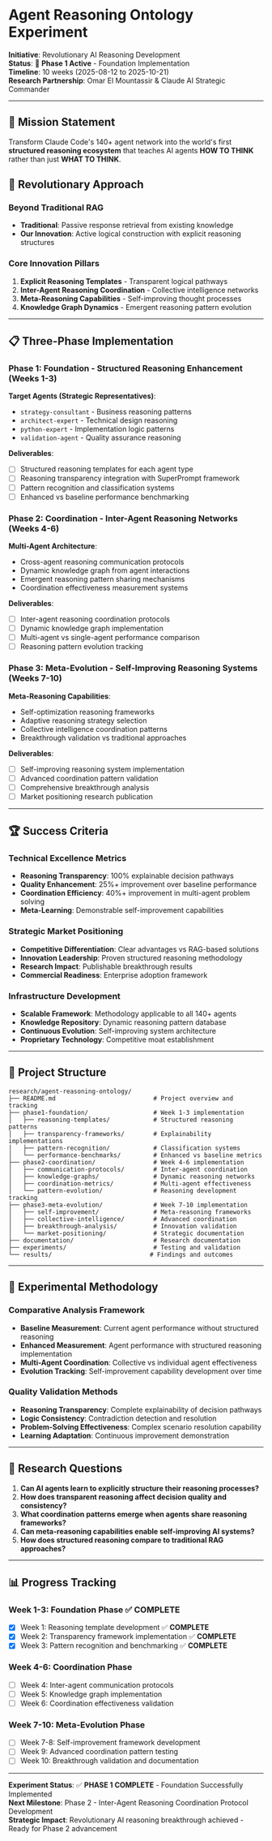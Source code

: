 # Agent Reasoning Ontology Experiment

**Initiative**: Revolutionary AI Reasoning Development  
**Status**: 🚀 **Phase 1 Active** - Foundation Implementation  
**Timeline**: 10 weeks (2025-08-12 to 2025-10-21)  
**Research Partnership**: Omar El Mountassir & Claude AI Strategic Commander  

---

## **🎯 Mission Statement**

Transform Claude Code's 140+ agent network into the world's first **structured reasoning ecosystem** that teaches AI agents **HOW TO THINK** rather than just **WHAT TO THINK**.

## **🧠 Revolutionary Approach**

### **Beyond Traditional RAG**
- **Traditional**: Passive response retrieval from existing knowledge
- **Our Innovation**: Active logical construction with explicit reasoning structures

### **Core Innovation Pillars**
1. **Explicit Reasoning Templates** - Transparent logical pathways
2. **Inter-Agent Reasoning Coordination** - Collective intelligence networks
3. **Meta-Reasoning Capabilities** - Self-improving thought processes
4. **Knowledge Graph Dynamics** - Emergent reasoning pattern evolution

---

## **📋 Three-Phase Implementation**

### **Phase 1: Foundation - Structured Reasoning Enhancement (Weeks 1-3)**

**Target Agents (Strategic Representatives)**:
- `strategy-consultant` - Business reasoning patterns
- `architect-expert` - Technical design reasoning
- `python-expert` - Implementation logic patterns  
- `validation-agent` - Quality assurance reasoning

**Deliverables**:
- [ ] Structured reasoning templates for each agent type
- [ ] Reasoning transparency integration with SuperPrompt framework
- [ ] Pattern recognition and classification systems
- [ ] Enhanced vs baseline performance benchmarking

### **Phase 2: Coordination - Inter-Agent Reasoning Networks (Weeks 4-6)**

**Multi-Agent Architecture**:
- Cross-agent reasoning communication protocols
- Dynamic knowledge graph from agent interactions
- Emergent reasoning pattern sharing mechanisms
- Coordination effectiveness measurement systems

**Deliverables**:
- [ ] Inter-agent reasoning coordination protocols
- [ ] Dynamic knowledge graph implementation
- [ ] Multi-agent vs single-agent performance comparison
- [ ] Reasoning pattern evolution tracking

### **Phase 3: Meta-Evolution - Self-Improving Reasoning Systems (Weeks 7-10)**

**Meta-Reasoning Capabilities**:
- Self-optimization reasoning frameworks
- Adaptive reasoning strategy selection
- Collective intelligence coordination patterns
- Breakthrough validation vs traditional approaches

**Deliverables**:
- [ ] Self-improving reasoning system implementation
- [ ] Advanced coordination pattern validation
- [ ] Comprehensive breakthrough analysis
- [ ] Market positioning research publication

---

## **🏆 Success Criteria**

### **Technical Excellence Metrics**
- **Reasoning Transparency**: 100% explainable decision pathways
- **Quality Enhancement**: 25%+ improvement over baseline performance
- **Coordination Efficiency**: 40%+ improvement in multi-agent problem solving
- **Meta-Learning**: Demonstrable self-improvement capabilities

### **Strategic Market Positioning**
- **Competitive Differentiation**: Clear advantages vs RAG-based solutions
- **Innovation Leadership**: Proven structured reasoning methodology  
- **Research Impact**: Publishable breakthrough results
- **Commercial Readiness**: Enterprise adoption framework

### **Infrastructure Development**
- **Scalable Framework**: Methodology applicable to all 140+ agents
- **Knowledge Repository**: Dynamic reasoning pattern database
- **Continuous Evolution**: Self-improving system architecture
- **Proprietary Technology**: Competitive moat establishment

---

## **📁 Project Structure**

```
research/agent-reasoning-ontology/
├── README.md                           # Project overview and tracking
├── phase1-foundation/                  # Week 1-3 implementation
│   ├── reasoning-templates/            # Structured reasoning patterns
│   ├── transparency-frameworks/        # Explainability implementations
│   ├── pattern-recognition/            # Classification systems
│   └── performance-benchmarks/         # Enhanced vs baseline metrics
├── phase2-coordination/                # Week 4-6 implementation  
│   ├── communication-protocols/        # Inter-agent coordination
│   ├── knowledge-graphs/               # Dynamic reasoning networks
│   ├── coordination-metrics/           # Multi-agent effectiveness
│   └── pattern-evolution/              # Reasoning development tracking
├── phase3-meta-evolution/              # Week 7-10 implementation
│   ├── self-improvement/               # Meta-reasoning frameworks
│   ├── collective-intelligence/        # Advanced coordination
│   ├── breakthrough-analysis/          # Innovation validation
│   └── market-positioning/             # Strategic documentation
├── documentation/                      # Research documentation
├── experiments/                        # Testing and validation
└── results/                           # Findings and outcomes
```

---

## **🔬 Experimental Methodology**

### **Comparative Analysis Framework**
- **Baseline Measurement**: Current agent performance without structured reasoning
- **Enhanced Measurement**: Agent performance with structured reasoning implementation
- **Multi-Agent Coordination**: Collective vs individual agent effectiveness
- **Evolution Tracking**: Self-improvement capability development over time

### **Quality Validation Methods**
- **Reasoning Transparency**: Complete explainability of decision pathways  
- **Logic Consistency**: Contradiction detection and resolution
- **Problem-Solving Effectiveness**: Complex scenario resolution capability
- **Learning Adaptation**: Continuous improvement demonstration

---

## **🎯 Research Questions**

1. **Can AI agents learn to explicitly structure their reasoning processes?**
2. **How does transparent reasoning affect decision quality and consistency?**
3. **What coordination patterns emerge when agents share reasoning frameworks?**
4. **Can meta-reasoning capabilities enable self-improving AI systems?**
5. **How does structured reasoning compare to traditional RAG approaches?**

---

## **📊 Progress Tracking**

### **Week 1-3: Foundation Phase** ✅ **COMPLETE**
- [x] Week 1: Reasoning template development ✅ **COMPLETE**
- [x] Week 2: Transparency framework implementation ✅ **COMPLETE**  
- [x] Week 3: Pattern recognition and benchmarking ✅ **COMPLETE**

### **Week 4-6: Coordination Phase**
- [ ] Week 4: Inter-agent communication protocols
- [ ] Week 5: Knowledge graph implementation
- [ ] Week 6: Coordination effectiveness validation

### **Week 7-10: Meta-Evolution Phase**
- [ ] Week 7-8: Self-improvement framework development
- [ ] Week 9: Advanced coordination pattern testing
- [ ] Week 10: Breakthrough validation and documentation

---

**Experiment Status**: ✅ **PHASE 1 COMPLETE** - Foundation Successfully Implemented  
**Next Milestone**: Phase 2 - Inter-Agent Reasoning Coordination Protocol Development  
**Strategic Impact**: Revolutionary AI reasoning breakthrough achieved - Ready for Phase 2 advancement